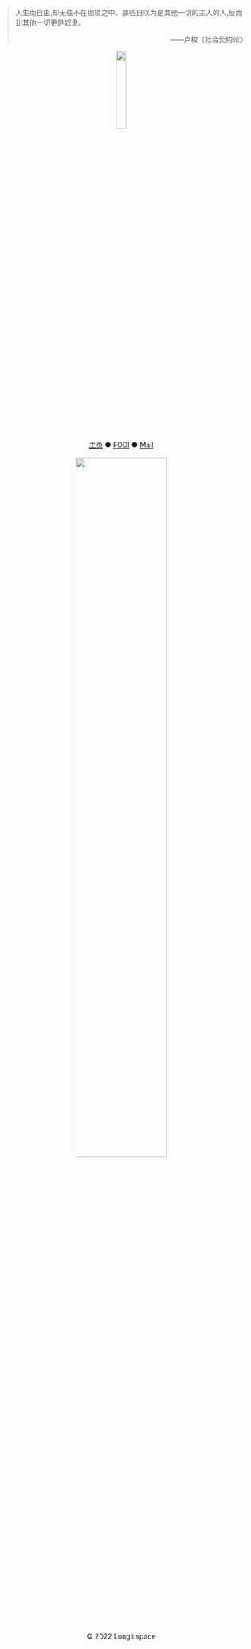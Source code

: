 > 人生而自由,却无往不在枷锁之中。那些自以为是其他一切的主人的人,反而比其他一切更是奴隶。<p align="right" >——卢梭《社会契约论》</p>

<div align=center><img src="https://s1.xptou.com/2022/12/10/6393c5e69f964.png" width = "20%"></div>
<div align=center><a href="https://space.longli.space/" title="Space Capsule">主页</a> ● <a href="https://longli928.github.io/FODI/" title="不支持 IE 和 UWP 版 EDGE 浏览器">FODI</a> ● <a href="mailto:Longli928@outlook.com" title="与我联系">Mail</a>
</div>
<br/>
<div align=center><img src="https://s1.xptou.com/2022/12/10/6393c482f3567.png" width = "60%"></div>
<br/>
<div align=center>© 2022 Longli.space</div>
